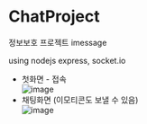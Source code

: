 # ChatProject
정보보호 프로젝트 imessage

using nodejs express, socket.io <br>
* 첫화면 - 접속 <br>
![image](https://user-images.githubusercontent.com/42020919/64144932-9f316c80-ce51-11e9-89b6-c07197900bd5.png)
* 채팅화면 (이모티콘도 보낼 수 있음) <br>
![image](https://user-images.githubusercontent.com/42020919/64144925-9c367c00-ce51-11e9-81b0-2b8a36025700.png)


